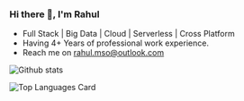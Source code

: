 ### Hi there 👋, I'm Rahul
  
  - Full Stack | Big Data | Cloud | Serverless | Cross Platform
  - Having 4+ Years of professional work experience. 
  - Reach me on rahul.mso@outlook.com
      


<!--
**rahul-yr/rahul-yr** is a ✨ _special_ ✨ repository because its `README.md` (this file) appears on your GitHub profile.

Here are some ideas to get you started:

- 🔭 I’m currently working on ...
- 🌱 I’m currently learning ...
- 👯 I’m looking to collaborate on ...
- 🤔 I’m looking for help with ...
- 💬 Ask me about ...
- 📫 How to reach me: ...
- 😄 Pronouns: ...
- ⚡ Fun fact: ...
-->

![Github stats](https://github-readme-stats.vercel.app/api?username=rahul-yr&theme=highcontrast&show_icons=true&include_all_commits=true&show_owner=true&count_private=true)

![Top Languages Card](https://github-readme-stats.vercel.app/api/top-langs/?username=rahul-yr&layout=compact)
